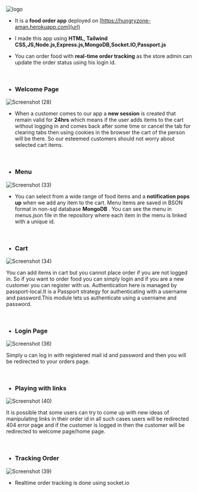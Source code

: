 ![logo](https://user-images.githubusercontent.com/66989611/122261730-5053aa80-cef2-11eb-8f19-2d533f8119ab.png)


- It is a **food order app** deployed on [https://hungryzone-aman.herokuapp.com](url)

- I  made this app using **HTML, Tailwind CSS,JS,Node.js,Express.js,MongoDB,Socket.IO,Passport.js**

- You can order food with **real-time order tracking** as the store admin can update the order status using his login id.

<br>

 

- <h3>Welcome  Page </h3>

![Screenshot (28)](https://user-images.githubusercontent.com/66989611/122246229-006de700-cee4-11eb-8df5-0c5ebc5b6be3.png)

- When a customer comes to our app a **new session** is created that remain valid for **24hrs** which means if the user adds items to the cart without logging in and comes back after some time or cancel the tab for clearing tabs then using cookies in the browser the cart of the person will be there. So our esteemed customers should not worry about selected cart items.

<br>







- <h3> Menu </h3>

![Screenshot (33)](https://user-images.githubusercontent.com/66989611/122246657-5cd10680-cee4-11eb-91f2-f128db9c4d16.png)

- You can select from a wide range of food items and a **notification pops up** when we add any item to the cart. Menu items are saved in BSON format in non-sql database **MongoDB** . You can see the menu in  menus.json file in the repository where each item in the menu is linked with a unique id.


<br>

- <h3>Cart</h3>

![Screenshot (34)](https://user-images.githubusercontent.com/66989611/122246794-7c682f00-cee4-11eb-9563-e509408da936.png)

You can add items in cart but you cannot place order if you are not logged in. So if you want to order food you can simply login and if you are a new customer you can register with us. Authentication here is managed by passport-local.It is a Passport strategy for authenticating with a username and password.This module lets us authenticate using a username and password.

<br>

- <h3> Login Page </h3>

![Screenshot (36)](https://user-images.githubusercontent.com/66989611/122268295-847e9980-cef9-11eb-8ced-667631d5ac13.png)

Simply u can log in with registered mail id and password and then you will be redirected to your orders page.

<br>



- <h3>Playing with links </h3>

![Screenshot (40)](https://user-images.githubusercontent.com/66989611/122269172-8b59dc00-cefa-11eb-818b-b1d1a7822e4a.png)

It is possible that some users can try to come up with new ideas of manipulating links in their order id in all such cases users will be redirected 404 error page and if the customer is logged in then the customer will be redirected to welcome page/home page.

<br>

- <h3> Tracking Order </h3>
![Screenshot (39)](https://user-images.githubusercontent.com/66989611/122280137-800cad80-cf06-11eb-8972-00e720429b00.png)

- Realtime order tracking is done using socket.io
